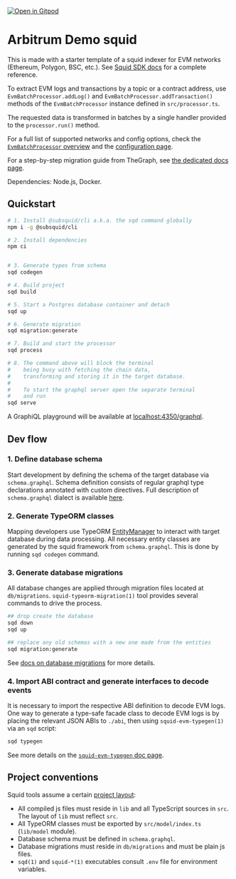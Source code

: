 [![Open in Gitpod](https://gitpod.io/button/open-in-gitpod.svg)](https://gitpod.io/#https://github.com/subsquid/squid-evm-template)

# Arbitrum Demo squid

This is made with a starter template of a squid indexer for EVM networks (Ethereum, Polygon, BSC, etc.). See [Squid SDK docs](https://docs.subsquid.io/) for a complete reference.

To extract EVM logs and transactions by a topic or a contract address, use `EvmBatchProcessor.addLog()` and `EvmBatchProcessor.addTransaction()` methods of the `EvmBatchProcessor` instance defined in `src/processor.ts`.

The requested data is transformed in batches by a single handler provided to the `processor.run()` method.

For a full list of supported networks and config options,
check the [`EvmBatchProcessor` overview](https://docs.subsquid.io/develop-a-squid/evm-processor/) and the [configuration page](https://docs.subsquid.io/develop-a-squid/evm-processor/configuration/).

For a step-by-step migration guide from TheGraph, see [the dedicated docs page](https://docs.subsquid.io/migrate/migrate-subgraph/).

Dependencies: Node.js, Docker.

## Quickstart

```bash
# 1. Install @subsquid/cli a.k.a. the sqd command globally
npm i -g @subsquid/cli

# 2. Install dependencies
npm ci


# 3. Generate types from schema
sqd codegen

# 4. Build project
sqd build

# 5. Start a Postgres database container and detach
sqd up

# 6. Generate migration
sqd migration:generate

# 7. Build and start the processor
sqd process

# 8. The command above will block the terminal
#    being busy with fetching the chain data,
#    transforming and storing it in the target database.
#
#    To start the graphql server open the separate terminal
#    and run
sqd serve
```

A GraphiQL playground will be available at [localhost:4350/graphql](http://localhost:4350/graphql).

## Dev flow

### 1. Define database schema

Start development by defining the schema of the target database via `schema.graphql`.
Schema definition consists of regular graphql type declarations annotated with custom directives.
Full description of `schema.graphql` dialect is available [here](https://docs.subsquid.io/basics/schema-file).

### 2. Generate TypeORM classes

Mapping developers use TypeORM [EntityManager](https://typeorm.io/#/working-with-entity-manager)
to interact with target database during data processing. All necessary entity classes are
generated by the squid framework from `schema.graphql`. This is done by running `sqd codegen`
command.

### 3. Generate database migrations

All database changes are applied through migration files located at `db/migrations`.
`squid-typeorm-migration(1)` tool provides several commands to drive the process.

```bash
## drop create the database
sqd down
sqd up

## replace any old schemas with a new one made from the entities
sqd migration:generate
```

See [docs on database migrations](https://docs.subsquid.io/basics/db-migrations) for more details.

### 4. Import ABI contract and generate interfaces to decode events

It is necessary to import the respective ABI definition to decode EVM logs. One way to generate a type-safe facade class to decode EVM logs is by placing the relevant JSON ABIs to `./abi`, then using `squid-evm-typegen(1)` via an `sqd` script:

```bash
sqd typegen
```

See more details on the [`squid-evm-typegen` doc page](https://docs.subsquid.io/evm-indexing/squid-evm-typegen).

## Project conventions

Squid tools assume a certain [project layout](https://docs.subsquid.io/basics/squid-structure):

- All compiled js files must reside in `lib` and all TypeScript sources in `src`.
  The layout of `lib` must reflect `src`.
- All TypeORM classes must be exported by `src/model/index.ts` (`lib/model` module).
- Database schema must be defined in `schema.graphql`.
- Database migrations must reside in `db/migrations` and must be plain js files.
- `sqd(1)` and `squid-*(1)` executables consult `.env` file for environment variables.
